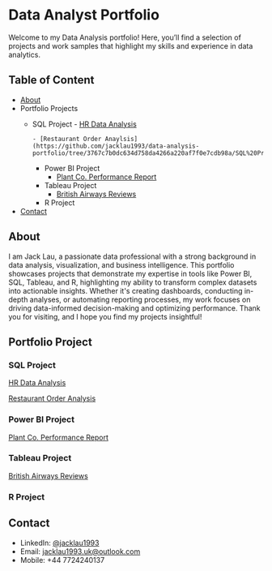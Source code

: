 # Data Analyst Portfolio

Welcome to my Data Analysis portfolio! Here, you’ll find a selection of projects and work samples that highlight my skills and experience in data analytics.

## Table of Content

- [About](#about)
- Portfolio Projects
  - SQL Project
        - [HR Data Analysis](https://github.com/jacklau1993/data-analysis-portfolio/tree/d61671fdc4569e2ffd5e18147129e795f9f43b5f/SQL%20Project/HR%20Data%20Analysis)

        - [Restaurant Order Anaylsis](https://github.com/jacklau1993/data-analysis-portfolio/tree/3767c7b0dc634d758da4266a220af7f0e7cdb98a/SQL%20Project/Restaurant%20Order%20Analysis)
    - Power BI Project
      - [Plant Co. Performance Report](https://github.com/jacklau1993/data-analysis-portfolio/tree/5ca45e923d5eb30581ae81c854985dedafebede2/Power%20BI%20Project/Plant%20Co.%20Performance%20Report)
    - Tableau Project
      - [British Airways Reviews](https://github.com/jacklau1993/data-analysis-portfolio/tree/c45f1a0760fe1284b818ce46541cd782d02fc0f1/Tableau%20Project/British%20Airways%20Review)
    - R Project
- [Contact](#contact)

## About

I am Jack Lau, a passionate data professional with a strong background in data analysis, visualization, and business intelligence. This portfolio showcases projects that demonstrate my expertise in tools like Power BI, SQL, Tableau, and R, highlighting my ability to transform complex datasets into actionable insights. Whether it's creating dashboards, conducting in-depth analyses, or automating reporting processes, my work focuses on driving data-informed decision-making and optimizing performance. Thank you for visiting, and I hope you find my projects insightful!

## Portfolio Project

### SQL Project

[HR Data Analysis](https://github.com/jacklau1993/data-analysis-portfolio/tree/d61671fdc4569e2ffd5e18147129e795f9f43b5f/SQL%20Project/HR%20Data%20Analysis)

[Restaurant Order Analysis](https://github.com/jacklau1993/data-analysis-portfolio/tree/3767c7b0dc634d758da4266a220af7f0e7cdb98a/SQL%20Project/Restaurant%20Order%20Analysis)

### Power BI Project

[Plant Co. Performance Report](https://github.com/jacklau1993/data-analysis-portfolio/tree/d61671fdc4569e2ffd5e18147129e795f9f43b5f/Power%20BI%20Project/Plant%20Co.%20Performance%20Report)

### Tableau Project

[British Airways Reviews](https://github.com/jacklau1993/data-analysis-portfolio/tree/c45f1a0760fe1284b818ce46541cd782d02fc0f1/Tableau%20Project/British%20Airways%20Review)

### R Project

## Contact

- LinkedIn: [@jacklau1993](https://www.linkedin.com/in/jacklau1993/)
- Email: [jacklau1993.uk@outlook.com](mailto:jacklau1993.uk@outlook.com)
- Mobile: +44 7724240137
